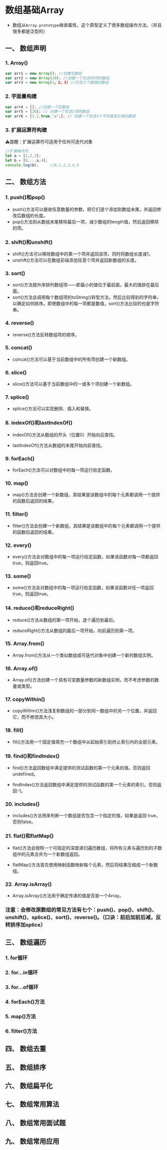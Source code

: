 # 数组基础Array

- 数组从`Array.prototype`继承属性，这个原型定义了很多数组操作方法。（并且很多都是泛型的）

## 一、 数组声明

### 1. Array()

```javascript
var arr1 = new Array(); //创建空数组
var arr2 = new Array(20); //创建一个包含20项的数组
var arr3 = new Array(1，2，3) //包含三个数值的数组
```

### 2. 字面量构建

```javascript
var arr4 = []; //创建一个空数组
var arr5 = [20]; // 创建一个包含1项的数组
var arr6 = [1.1,true,"a"，]; // 创建一个包含3个不同类型元素的数组
```

### 3. 扩展运算符构建

⚠️提醒：扩展运算符可适用于任何可迭代对象

```javascript
//扩展操作符
let a = [1,2,3];
let b = [0,...a,4];
console.log(b);     //0,1,2,3,4,5
```

## 二、 数组方法

### 1. push()和pop()

- push()方法可以接收任意数量的参数，把它们逐个添加到数组末尾，并返回修改后数组的长度。
- pop()方法则从数组末尾移除最后一项，减少数组的length值，然后返回移除的项。

### 2. shift()和unshift()

- shift()方法可以移除数组中的第一个项并返回该项，同时将数组长度减1。
- unshift()方法可以在数组前端添加任意个项并返回新数组的长度。

### 3. sort()

- sort()方法按升序排列数组项——即最小的值位于最前面，最大的值排在最后面。
- sort()方法会调用每个数组项的toString()转型方法，然后比较得到的字符串，以确定如何排序。即使数组中的每一项都是数值，sort()方法比较的也是字符串。

### 4. reverse()

- reverse()方法反转数组项的顺序。

### 5. concat()

- concat()方法可以基于当前数组中的所有项创建一个新数组。

### 6. slice()

- slice()方法可以基于当前数组中的一或多个项创建一个新数组。

### 7. splice()

- splice()方法可以实现删除、插入和替换。

### 8. indexOf()和lastIndexOf()

- indexOf()方法从数组的开头（位置0）开始向后查找。

- lastIndexOf()方法从数组的末尾开始向前查找。

### 9. forEach()

- forEach()方法可以对数组中的每一项运行给定函数。

### 10. map()

- map()方法会创建一个新数组，其结果是该数组中的每个元素都调用一个提供的函数后返回的结果。

### 11. filter()

- filter()方法会创建一个新数组，其结果是该数组中的每个元素都调用一个提供的函数后返回的结果。

### 12. every()

- every()方法会对数组中的每一项运行给定函数，如果该函数对每一项都返回true，则返回true。

### 13. some()

- some()方法会对数组中的每一项运行给定函数，如果该函数对任一项返回true，则返回true。

### 14. reduce()和reduceRight()

- reduce()方法从数组的第一项开始，逐个遍历到最后。

- reduceRight()方法从数组的最后一项开始，向前遍历到第一项。

### 15. Array.from()

- Array.from()方法从一个类似数组或可迭代对象中创建一个新的数组实例。

### 16. Array.of()

- Array.of()方法创建一个具有可变数量参数的新数组实例，而不考虑参数的数量或类型。

### 17. copyWithin()

- copyWithin()方法浅复制数组的一部分到同一数组中的另一个位置，并返回它，而不修改其大小。

### 18. fill()

- fill()方法用一个固定值填充一个数组中从起始索引到终止索引内的全部元素。

### 19. find()和findIndex()

- find()方法返回数组中满足提供的测试函数的第一个元素的值。否则返回undefined。

- findIndex()方法返回数组中满足提供的测试函数的第一个元素的索引。否则返回-1。

### 20. includes()

- includes()方法用来判断一个数组是否包含一个指定的值，如果是返回 true，否则false。

### 21. flat()和flatMap()

- flat()方法会按照一个可指定的深度递归遍历数组，将所有元素与遍历到的子数组中的元素合并为一个新数组返回。

- flatMap()方法首先使用映射函数映射每个元素，然后将结果压缩成一个新数组。

### 22. Array.isArray()

- Array.isArray()方法用于确定传递的值是否是一个Array。

### 注意：会修改原数组的常见方法有七个：push()、pop()、shift()、unshift()、splice()、sort()、reverse()。（口诀：前后加前后减，反转排序加splice）

## 三、 数组遍历

### 1. for循环

### 2. for...in循环

### 3. for...of循环

### 4. forEach()方法

### 5. map()方法

### 6. filter()方法

## 四、 数组去重

## 五、 数组排序

## 六、 数组扁平化

## 七、 数组常用算法

## 八、 数组常用面试题

## 九、 数组常用应用
